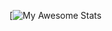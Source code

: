 [![My Awesome Stats]()
<!---Hello, I'm xstorm. I'm a selftaught frontend dev. I make websites and stuff.--->

<!---
- 👋 Hi, I’m xstorm
- 👀 I’m interested in leaning how to center a div
- 🌱 I’m currently learning how to center a div
- 💞️ I’m looking to collaborate on centering divs
- 📫 You can reach me at admin@agentseed.org
--->
<!---
agent-seed/agent-seed is a ✨ special ✨ repository because its `README.md` (this file) appears on your GitHub profile.
You can click the Preview link to take a look at your changes.
--->
